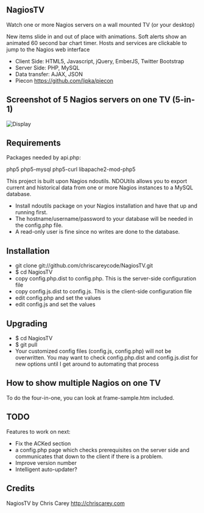 NagiosTV
------------

Watch one or more Nagios servers on a wall mounted TV (or your desktop)

New items slide in and out of place with animations. Soft alerts show an animated 60 second bar chart timer.
Hosts and services are clickable to jump to the Nagios web interface

- Client Side: HTML5, Javascript, jQuery, EmberJS, Twitter Bootstrap
- Server Side: PHP, MySQL
- Data transfer: AJAX, JSON
- Piecon https://github.com/lipka/piecon

Screenshot of 5 Nagios servers on one TV (5-in-1)
------------

![Display](http://chriscarey.com/projects/ajax-monitor-for-nagios/nagios-5-in-1.png)


Requirements
------------

Packages needed by api.php:

php5
php5-mysql
php5-curl
libapache2-mod-php5

This project is built upon Nagios ndoutils.
NDOUtils allows you to export current and historical data from one or more Nagios instances to a MySQL database.

- Install ndoutils package on your Nagios installation and have that up and running first.
- The hostname/username/password to your database will be needed in the config.php file.
- A read-only user is fine since no writes are done to the database.

Installation
------------

- git clone git://github.com/chriscareycode/NagiosTV.git
- $ cd NagiosTV
- copy config.php.dist to config.php. This is the server-side configuration file
- copy config.js.dist to config.js. This is the client-side configuration file
- edit config.php and set the values 
- edit config.js and set the values

Upgrading
------------
- $ cd NagiosTV
- $ git pull
- Your customized config files (config.js, config.php) will not be overwritten.
  You may want to check config.php.dist and config.js.dist for new options
  until I get around to automating that process

How to show multiple Nagios on one TV
------------
To do the four-in-one, you can look at frame-sample.htm included.

TODO
------------
Features to work on next:

- Fix the ACKed section
- a config.php page which checks prerequisites on the server side and communicates that down to the client if there is a problem.
- Improve version number
- Intelligent auto-updater?

Credits
------------
NagiosTV by Chris Carey
http://chriscarey.com
